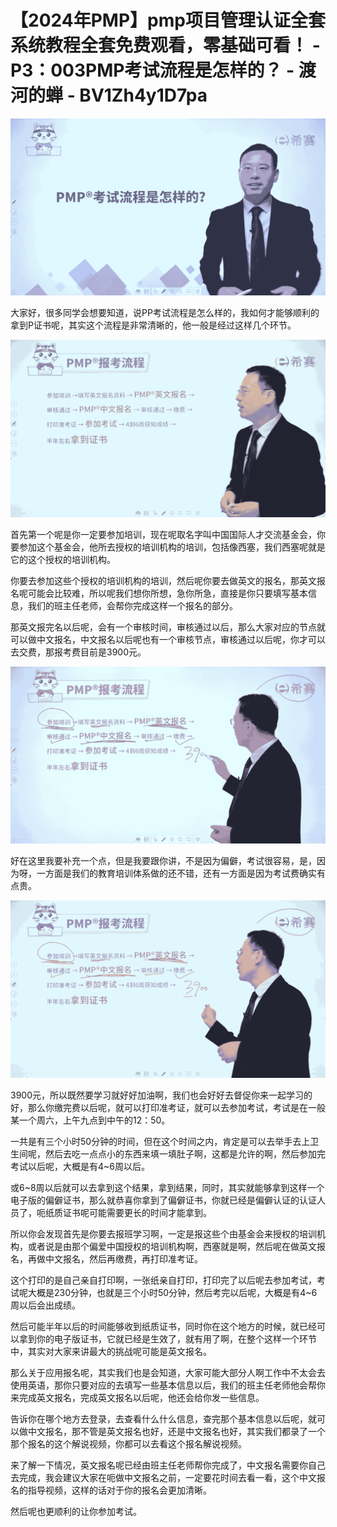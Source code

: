 # 【2024年PMP】pmp项目管理认证全套系统教程全套免费观看，零基础可看！ - P3：003PMP考试流程是怎样的？ - 渡河的蝉 - BV1Zh4y1D7pa

![](img/853aadc723e6acdd964ae14fb9276c8b_0.png)

大家好，很多同学会想要知道，说PP考试流程是怎么样的，我如何才能够顺利的拿到P证书呢，其实这个流程是非常清晰的，他一般是经过这样几个环节。



![](img/853aadc723e6acdd964ae14fb9276c8b_2.png)

首先第一个呢是你一定要参加培训，现在呢取名字叫中国国际人才交流基金会，你要参加这个基金会，他所去授权的培训机构的培训，包括像西塞，我们西塞呢就是它的这个授权的培训机构。

你要去参加这些个授权的培训机构的培训，然后呢你要去做英文的报名，那英文报名呢可能会比较难，所以呢我们想你所想，急你所急，直接是你只要填写基本信息，我们的班主任老师，会帮你完成这样一个报名的部分。

那英文报完名以后呢，会有一个审核时间，审核通过以后，那么大家对应的节点就可以做中文报名，中文报名以后呢也有一个审核节点，审核通过以后呢，你才可以去交费，那报考费目前是3900元。



![](img/853aadc723e6acdd964ae14fb9276c8b_4.png)

好在这里我要补充一个点，但是我要跟你讲，不是因为偏僻，考试很容易，是，因为呀，一方面是我们的教育培训体系做的还不错，还有一方面是因为考试费确实有点贵。



![](img/853aadc723e6acdd964ae14fb9276c8b_6.png)

3900元，所以既然要学习就好好加油啊，我们也会好好去督促你来一起学习的好，那么你缴完费以后呢，就可以打印准考证，就可以去参加考试，考试是在一般某一个周六，上午九点到中午的12：50。

一共是有三个小时50分钟的时间，但在这个时间之内，肯定是可以去举手去上卫生间呢，然后去吃一点点小的东西来填一填肚子啊，这都是允许的啊，然后参加完考试以后呢，大概是有4~6周以后。

或6~8周以后就可以去拿到这个结果，拿到结果，同时，其实就能够拿到这样一个电子版的偏僻证书，那么就恭喜你拿到了偏僻证书，你就已经是偏僻认证的认证人员了，呃纸质证书呢可能需要更长的时间才能拿到。

所以你会发现首先是你要去报班学习啊，一定是报这些个由基金会来授权的培训机构，或者说是由那个偏爱中国授权的培训机构啊，西塞就是啊，然后呢在做英文报名，再做中文报名，然后再缴费，再打印准考证。

这个打印的是自己亲自打印啊，一张纸亲自打印，打印完了以后呢去参加考试，考试呢大概是230分钟，也就是三个小时50分钟，然后考完以后呢，大概是有4~6周以后会出成绩。

然后可能半年以后的时间能够收到纸质证书，同时你在这个地方的时候，就已经可以拿到你的电子版证书，它就已经是生效了，就有用了啊，在整个这样一个环节中，其实对大家来讲最大的挑战呢可能是英文报名。

那么关于应用报名呢，其实我们也是会知道，大家可能大部分人啊工作中不太会去使用英语，那你只要对应的去填写一些基本信息以后，我们的班主任老师他会帮你来完成英文报名，完成英文报名以后呢，他还会给你发一些信息。

告诉你在哪个地方去登录，去查看什么什么信息，查完那个基本信息以后呢，就可以做中文报名，那不管是英文报名也好，还是中文报名也好，其实我们都录了一个那个报名的这个解说视频，你都可以去看这个报名解说视频。

来了解一下情况，英文报名呢已经由班主任老师帮你完成了，中文报名需要你自己去完成，我会建议大家在呃做中文报名之前，一定要花时间去看一看，这个中文报名的指导视频，这样的话对于你的报名会更加清晰。

然后呢也更顺利的让你参加考试。